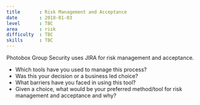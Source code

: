 ```yaml
---
title       : Risk Management and Acceptance
date        : 2018-01-03
level       : TBC
area        : risk
difficulty  : TBC
skills      : TBC
---
```


Photobox Group Security uses JIRA for risk management and acceptance.

- Which tools have you used to manage this process?
 - Was this your decision or a business led choice?
- What barriers have you faced in using this tool?
- Given a choice, what would be your preferred method/tool for risk management and acceptance and why?